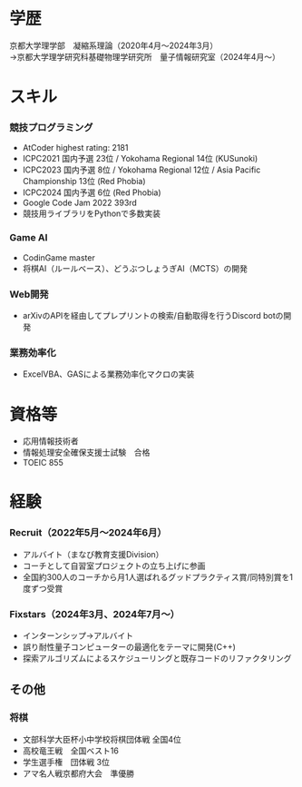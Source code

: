 # 学歴
京都大学理学部　凝縮系理論（2020年4月～2024年3月）<br>
→京都大学理学研究科基礎物理学研究所　量子情報研究室（2024年4月～）

# スキル
### 競技プログラミング
- AtCoder highest rating: 2181
- ICPC2021 国内予選 23位 / Yokohama Regional 14位 (KUSunoki)
- ICPC2023 国内予選 8位 / Yokohama Regional 12位 / Asia Pacific Championship 13位 (Red Phobia)
- ICPC2024 国内予選 6位 (Red Phobia)
- Google Code Jam 2022 393rd
- 競技用ライブラリをPythonで多数実装

### Game AI
- CodinGame master
- 将棋AI（ルールベース）、どうぶつしょうぎAI（MCTS）の開発

### Web開発
- arXivのAPIを経由してプレプリントの検索/自動取得を行うDiscord botの開発

### 業務効率化
- ExcelVBA、GASによる業務効率化マクロの実装

# 資格等
- 応用情報技術者
- 情報処理安全確保支援士試験　合格
- TOEIC 855

# 経験
### Recruit（2022年5月～2024年6月）
- アルバイト（まなび教育支援Division）
- コーチとして自習室プロジェクトの立ち上げに参画
- 全国約300人のコーチから月1人選ばれるグッドプラクティス賞/同特別賞を1度ずつ受賞

### Fixstars（2024年3月、2024年7月～）
- インターンシップ→アルバイト
- 誤り耐性量子コンピューターの最適化をテーマに開発(C++)
- 探索アルゴリズムによるスケジューリングと既存コードのリファクタリング

## その他
### 将棋
- 文部科学大臣杯小中学校将棋団体戦 全国4位
- 高校竜王戦　全国ベスト16
- 学生選手権　団体戦 3位
- アマ名人戦京都府大会　準優勝
